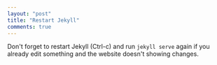 ```yaml
---
layout: "post"
title: "Restart Jekyll"
comments: true
---
```


Don't forget to restart Jekyll (Ctrl-c) and run `jekyll serve` again if you already edit something and the website doesn't showing changes.
